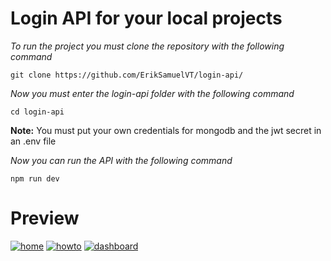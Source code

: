 # Login API for your local projects

_To run the project you must clone the repository with the following command_
```
git clone https://github.com/ErikSamuelVT/login-api/
```
_Now you must enter the login-api folder with the following command_
```
cd login-api
```
**Note:** You must put your own credentials for mongodb and the jwt secret in an .env file

_Now you can run the API with the following command_
```
npm run dev
```
# Preview
[![home](https://i.postimg.cc/W4w19JLv/1.png)](https://postimg.cc/yJWKxx8Q)
[![howto](https://i.postimg.cc/xCsTQD1p/2.png)](https://postimg.cc/VrCc9hMX)
[![dashboard](https://i.postimg.cc/bJYN4Np2/3.png)](https://postimg.cc/Lq7p1SqH)
